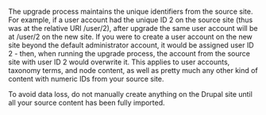 The upgrade process maintains the unique identifiers from the source site. For example, if a user account had the unique ID 2 on the source site (thus was at the relative URI /user/2), after upgrade the same user account will be at /user/2 on the new site. If you were to create a user account on the new site beyond the default administrator account, it would be assigned user ID 2 - then, when running the upgrade process, the account from the source site with user ID 2 would overwrite it. This applies to user accounts, taxonomy terms, and node content, as well as pretty much any other kind of content with numeric IDs from your source site.

To avoid data loss, do not manually create anything on the Drupal site until all your source content has been fully imported.